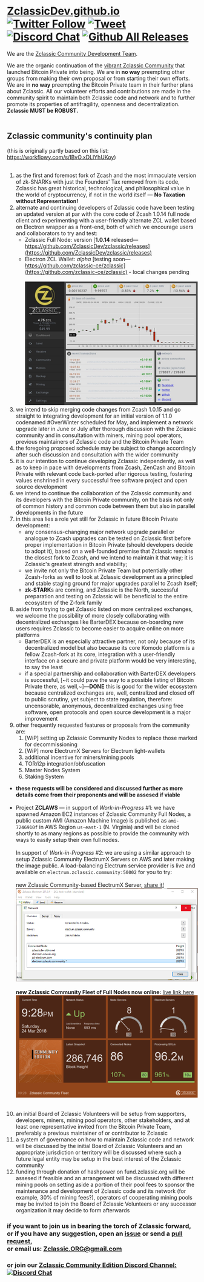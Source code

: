 # [ZclassicDev.github.io](https://ZclassicDev.github.io) [![Twitter Follow](https://img.shields.io/twitter/follow/ZclassicDev.svg?style=social)](https://twitter.com/ZclassicDev) [![Tweet](https://img.shields.io/twitter/url/https/github.com/ZclassicDev/ZclassicDev.github.io/README.md.svg?style=social)](https://twitter.com/intent/tweet?text=Check%20out%20Zclassic%20community's%20continuity%20plan%20-%20open%20to%20your%20feedback%20/%20suggestions:%20%F0%9F%A4%97%20%9C%A8%20https://github.com/ZclassicDev/ZclassicDev.github.io/README.md) [![Discord Chat](https://img.shields.io/discord/308323056592486420.svg)](https://discord.gg/45NNrMJ) [![Github All Releases](https://img.shields.io/github/downloads/atom/atom/total.svg?style=flat)](https://github.com/ZclassicDev/zclassic/releases)
We are the [Zclassic Community Development Team](https://github.com/ZclassicDev).

We are the organic continuation of the [vibrant Zclassic Community](https://twitter.com/ZclassicDev) that launched Bitcoin Private into being.  We are in **no way** preempting other groups from making their own proposal or from starting their own efforts.  We are in **no way** preempting the Bitcoin Private team in their further plans about Zclassic.  All our volunteer efforts and contributions are made in the community spirit to maintain both Zclassic code and network and to further promote its properties of antifragility, openness and decentralization. **Zclassic MUST be ROBUST.**<br/><br/>

## Zclassic community's continuity plan
(this is originally partly based on this list: https://workflowy.com/s/IBvO.xDLlYhUKoy)<br/><br/>
01. as the first and foremost fork of Zcash and the most immaculate version of zk-SNARKs with just the Founders' Tax removed from its code, Zclassic has great historical, technological, and philosophical value in the world of cryptocurrency, if not in the world itself — **No Taxation without Representation!**
02. alternate and continuing developers of Zclassic code have been testing an updated version at par with the core code of Zcash 1.0.14 full node client and experimenting with a user-friendly alternate ZCL wallet based on Electron wrapper as a front-end, both of which we encourage users and collaborators to try and test:
    - Zclassic Full Node: version [**1.0.14** released—https://github.com/ZclassicDev/zclassic/releases](https://github.com/ZclassicDev/zclassic/releases)
    - Electron ZCL Wallet: *alpha* [testing soon—https://github.com/zclassic-ce/zclassic](https://github.com/zclassic-ce/zclassic) - local changes pending<br/><br/> [![just a screenshot, watch this space!](https://github.com/ZclassicDev/ZclassicDev.github.io/raw/master/zclassic-ce.jpg "ZclassicCE, a new Electron ZCL Wallet (Zclassic Community Edition), alternative Full-Node GUI client")](https://github.com/zclassic-ce/zclassic)
03. we intend to skip merging code changes from Zcash 1.0.15 and go straight to integrating development for an initial version of 1.1.0 codenamed #OverWinter scheduled for May, and implement a network upgrade later in June or July after thorough discussion with the Zclassic community and in consultation with miners, mining pool operators, previous maintainers of Zclassic code and the Bitcoin Private Team
04. the foregoing proposed schedule may be subject to change accordingly after such discussion and consultation with the wider community
05. it is our intention to continue developing Zclassic independently, as well as to keep in pace with developments from Zcash, ZenCash and Bitcoin Private with relevant code back-ported after rigorous testing, fostering values enshrined in every successful free software project and open source development
06. we intend to continue the collaboration of the Zclassic community and its developers with the Bitcoin Private community, on the basis not only of common history and common code between them but also in parallel developments in the future
07. in this area lies a role yet still for Zclassic in future Bitcoin Private development:
    - any consensus-changing major network upgrade parallel or analogue to Zcash upgrades can be tested on Zclassic first before proper implementation in Bitcoin Private (should developers decide to adopt it), based on a well-founded premise that Zclassic remains the closest fork to Zcash, and we intend to maintain it that way; it is Zclassic's greatest strength and viability;
    - we invite not only the Bitcoin Private Team but potentially other Zcash-forks as well to look at Zclassic development as a principled and stable staging ground for major upgrades parallel to Zcash itself;
    - **zk-STARK**s are coming, and Zclassic is the North, successful preparation and testing on Zclassic will be beneficial to the entire ecosystem of the Z-fork family<br/>
08. aside from trying to get Zclassic listed on more centralized exchanges, we welcome the possibility of more closely collaborating with decentralized exchanges like BarterDEX because on-boarding new users requires Zclassic to  become easier to acquire online on more platforms
    - BarterDEX is an especially attractive partner, not only because of its decentralized model but also because its core Komodo platform is a fellow Zcash-fork at its core, integration with a user-friendly interface on a secure and private platform would be very interesting, to say the least
    - if a special partnership and collaboration with BarterDEX developers is successful, [~it could pave the way to a possible listing of Bitcoin Private there, as well,~]—**DONE** this is good for the wider ecosystem because centralized exchanges are, well, centralized and closed off to public scrutiny, yet subject to state regulation, therefore: uncensorable, anonymous, decentralized exchanges using free software, open protocols and open source development is a major improvement<br/>
09. other frequently requested features or proposals from the community are:
    1. [WiP] setting up Zclassic Community Nodes to replace those marked for decommissioning 
    2. [WiP] more ElectrumX Servers for Electrum light-wallets 
    3. additional incentive for miners/mining pools
    4. TOR/i2p integration/obfuscation
    5. Master Nodes System
    6. Staking System<br/>
- **these requests will be considered and discussed further as more details come from their proponents and will be assesed if viable**<br/><br/>
- Project **ZCLAWS** — in support of *Work-in-Progress* #1: we have spawned Amazon EC2 instances of Zclassic Community Full Nodes, a public custom AMI (Amazon Machine Image) is published as `ami-7246910f` in AWS Region `us-east-1` (N. Virginia) and will be cloned shortly to as many regions as possible to provide the community with ways to easily setup their own full nodes.<br/><br/> In support of *Work-in-Progress* #2: we are using a similar approach to setup Zclassic Community ElectrumX Servers on AWS and later making the image public.  A load-balancing Electrum service provider is live and available on `electrum.zclassic.community:50002` for you to try: <br/><br/> new Zclassic Community-based ElectrumX Server, [share it! ![electrum.zclassic.community on port 50002](https://github.com/ZclassicDev/ZclassicDev.github.io/raw/master/electrum.png "new Zclassic Community Fleet of Full Nodes now online via AWS")](https://twitter.com/ZclassicDev/status/977727394449539072)<br/><br/> **new Zclassic Community Fleet of Full Nodes now online:** [live link here ![the road so far!](https://github.com/ZclassicDev/ZclassicDev.github.io/raw/master/zclaws.png "new Zclassic Community Fleet of Full Nodes now online via AWS")](https://share.geckoboard.com/dashboards/VLSIPPHPUNOYUAJW)<br/><br/>
10. an initial Board of Zclassic Volunteers will be setup from supporters, developers, miners, mining pool operators, other stakeholders, and at least one representative invited from the Bitcoin Private Team, preferably a previous maintainer of or contributor to Zclassic
11. a system of governance on how to maintain Zclassic code and network will be discussed by the initial Board of Zclassic Volunteers and an appropriate jurisdiction or territory will be discussed where such a future legal entity may be setup in the best interest of the Zclassic community
12. funding through donation of hashpower on fund.zclassic.org will be assesed if feasible and an arrangement will be discussed with different mining pools on setting aside a portion of their pool fees to sponsor the maintenance and development of Zclassic code and its network (for example, 30% of mining fees?), operators of cooperating mining pools may be invited to join the Board of Zclassic Volunteers or any successor organization it may decide to form afterwards
### if you want to join us in bearing the torch of Zclassic forward,<br/> or if you have any suggestion, open an [issue](https://github.com/ZclassicDev/ZclassicDev.github.io/issues) or send a [pull request](https://github.com/ZclassicDev/ZclassicDev.github.io/pulls),<br/> or email us: Zclassic.ORG@gmail.com
### or join our [Zclassic Community Edition Discord Channel: ![Discord Chat](https://img.shields.io/discord/308323056592486420.svg)](https://discord.gg/45NNrMJ)
